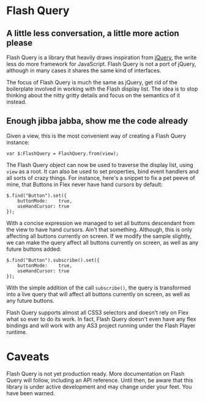 # Flash Query
## A little less conversation, a little more action please

Flash Query is a library that heavily draws inspiration from [jQuery](http://jquery.com/), the write less do more framework for JavaScript. Flash Query is not a port of jQuery, although in many cases it shares the same kind of interfaces.

The focus of Flash Query is much the same as jQuery, get rid of the boilerplate involved in working with the Flash display list. The idea is to stop thinking about the nitty gritty details and focus on the semantics of it instead.

## Enough jibba jabba, show me the code already

Given a view, this is the most convenient way of creating a Flash Query instance:

    var $:FlashQuery = FlashQuery.from(view);

The Flash Query object can now be used to traverse the display list, using `view` as a root. It can also be used to set properties, bind event handlers and all sorts of crazy things. For instance, here's a snippet to fix a pet peeve of mine, that Buttons in Flex never have hand cursors by default:

    $.find("Button").set({
        buttonMode:    true,
        useHandCursor: true
    });

With a concise expression we managed to set all buttons descendant from the view to have hand cursors. Ain't that something. Although, this is only affecting all buttons currently on screen. If we modify the sample slightly, we can make the query affect all buttons currently on screen, as well as any future buttons added:

    $.find("Button").subscribe().set({
        buttonMode:    true,
        useHandCursor: true
    });
    
With the simple addition of the call `subscribe()`, the query is transformed into a live query that will affect all buttons currently on screen, as well as any future buttons.

Flash Query supports almost all CSS3 selectors and doesn't rely on Flex what so ever to do its work. In fact, Flash Query doesn't even have any flex bindings and will work with any AS3 project running under the Flash Player runtime.

# Caveats
Flash Query is not yet production ready. More documentation on Flash Query will follow, including an API reference. Until then, be aware that this library is under active development and may change under your feet. You have been warned.
